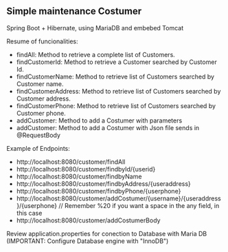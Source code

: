 

Simple maintenance Costumer
---------------------------

Spring Boot + Hibernate, using MariaDB and embebed Tomcat

Resume of funcionalities:

- findAll: Method to retrieve a complete list of Customers.
- findCustomerId: Method to retrieve a Customer searched by Customer Id.
- findCustomerName: Method to retrieve list of Customers searched by Customer name.
- findCustomerAddress: Method to retrieve list of Customers searched by Customer address.
- findCustomerPhone: Method to retrieve list of Customers searched by Customer phone.
- addCustomer: Method to add a Costumer with parameters
- addCustomer: Method to add a Costumer with Json file sends in @RequestBody

Example of Endpoints:

- http://localhost:8080/customer/findAll
- http://localhost:8080/customer/findbyId/{userid}
- http://localhost:8080/customer/findbyName
- http://localhost:8080/customer/findbyAddress/{useraddress}
- http://localhost:8080/customer/findbyPhone/{userphone}
- http://localhost:8080/customer/addCostumer/{username}/{useraddress}/{userphone} // Remember %20 if you want a space in the any field, in this case 
- http://localhost:8080/customer/addCostumerBody

Review application.properties for conection to Database with Maria DB
(IMPORTANT: Configure Database engine with "InnoDB")